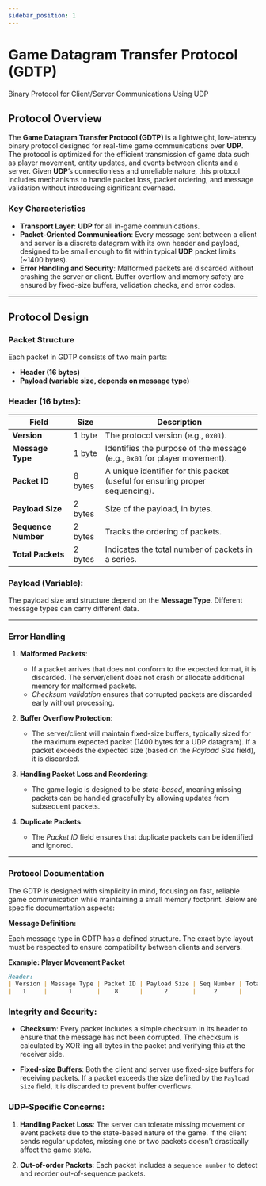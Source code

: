 ```yaml
---
sidebar_position: 1
---
```


# Game Datagram Transfer Protocol (GDTP)
Binary Protocol for Client/Server Communications Using UDP

## Protocol Overview

The **Game Datagram Transfer Protocol (GDTP)** is a lightweight, low-latency binary protocol designed for real-time game communications over **UDP**. The protocol is optimized for the efficient transmission of game data such as player movement, entity updates, and events between clients and a server. Given **UDP**’s connectionless and unreliable nature, this protocol includes mechanisms to handle packet loss, packet ordering, and message validation without introducing significant overhead.

### Key Characteristics

- **Transport Layer**: **UDP** for all in-game communications.
- **Packet-Oriented Communication**: Every message sent between a client and server is a discrete datagram with its own header and payload, designed to be small enough to fit within typical **UDP** packet limits (~1400 bytes).
- **Error Handling and Security**: Malformed packets are discarded without crashing the server or client. Buffer overflow and memory safety are ensured by fixed-size buffers, validation checks, and error codes.

---
## Protocol Design

### Packet Structure

Each packet in GDTP consists of two main parts:

- **Header (16 bytes)**
- **Payload (variable size, depends on message type)**

### Header (16 bytes):

| Field               | Size     | Description                                                                 |
|---------------------|----------|-----------------------------------------------------------------------------|
| **Version**         | 1 byte   | The protocol version (e.g., `0x01`).                                         |
| **Message Type**    | 1 byte   | Identifies the purpose of the message (e.g., `0x01` for player movement).    |
| **Packet ID**       | 8 bytes  | A unique identifier for this packet (useful for ensuring proper sequencing). |
| **Payload Size**    | 2 bytes  | Size of the payload, in bytes.                                               |
| **Sequence Number** | 2 bytes  | Tracks the ordering of packets.                                              |
| **Total Packets**   | 2 bytes  | Indicates the total number of packets in a series.                           |

### Payload (Variable):

The payload size and structure depend on the **Message Type**. Different message types can carry different data.

---

### Error Handling

1. **Malformed Packets**:
   - If a packet arrives that does not conform to the expected format, it is discarded. The server/client does not crash or allocate additional memory for malformed packets.
   - *Checksum validation* ensures that corrupted packets are discarded early without processing.

2. **Buffer Overflow Protection**:
   - The server/client will maintain fixed-size buffers, typically sized for the maximum expected packet (1400 bytes for a UDP datagram). If a packet exceeds the expected size (based on the *Payload Size* field), it is discarded.

3. **Handling Packet Loss and Reordering**:
   - The game logic is designed to be *state-based*, meaning missing packets can be handled gracefully by allowing updates from subsequent packets.

4. **Duplicate Packets**:
   - The *Packet ID* field ensures that duplicate packets can be identified and ignored.


---

### Protocol Documentation

The GDTP is designed with simplicity in mind, focusing on fast, reliable game communication while maintaining a small memory footprint. Below are specific documentation aspects:

**Message Definition:**

Each message type in GDTP has a defined structure. The exact byte layout must be respected to ensure compatibility between clients and servers.

**Example: Player Movement Packet**

```Markdown
Header:
| Version | Message Type | Packet ID | Payload Size | Seq Number | Total Packet |
|   1     |      1       |    8      |      2       |     2      |      2       |    
```

### Integrity and Security:

- **Checksum**: Every packet includes a simple checksum in its header to ensure that the message has not been corrupted. The checksum is calculated by XOR-ing all bytes in the packet and verifying this at the receiver side.

- **Fixed-size Buffers**: Both the client and server use fixed-size buffers for receiving packets. If a packet exceeds the size defined by the `Payload Size` field, it is discarded to prevent buffer overflows.

### UDP-Specific Concerns:

1. **Handling Packet Loss**: The server can tolerate missing movement or event packets due to the state-based nature of the game. If the client sends regular updates, missing one or two packets doesn’t drastically affect the game state.

2. **Out-of-order Packets**: Each packet includes a `sequence number` to detect and reorder out-of-sequence packets.

